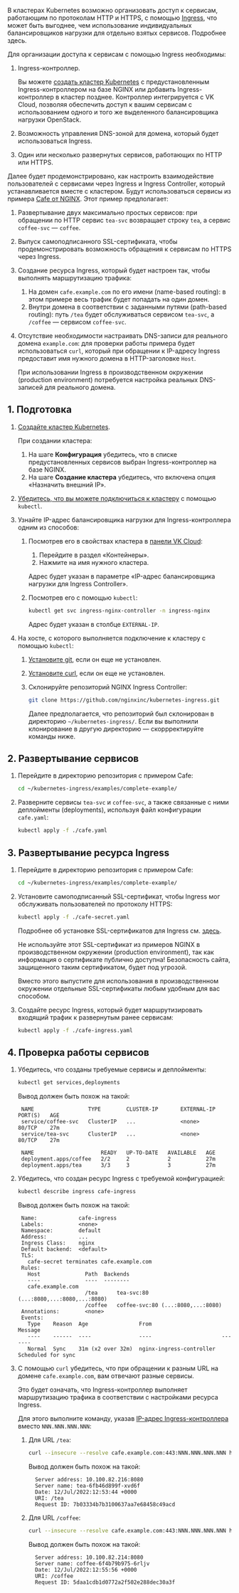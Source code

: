 В кластерах Kubernetes возможно организовать доступ к сервисам, работающим по протоколам HTTP и HTTPS, с помощью [Ingress](../../k8s-ingress), что может быть выгоднее, чем использование индивидуальных балансировщиков нагрузки для отдельно взятых сервисов. Подробнее здесь.

Для организации доступа к сервисам с помощью Ingress необходимы:

1. Ingress-контроллер.

   Вы можете [создать кластер Kubernetes](../../../k8s-clusters/create-k8s) с предустановленным Ingress-контроллером на базе NGINX или добавить Ingress-контроллер в кластер позднее.
   Контроллер интегрируется c VK Cloud, позволяя обеспечить доступ к вашим сервисам с использованием одного и того же выделенного балансировщика нагрузки OpenStack.

1. Возможность управления DNS-зоной для домена, который будет использоваться Ingress.
1. Один или несколько развернутых сервисов, работающих по HTTP или HTTPS.

Далее будет продемонстрировано, как настроить взаимодействие пользователей с сервисами через Ingress и Ingress Controller, который устанавливается вместе c кластером.
Будут использоваться сервисы из примера [Cafe от NGINX](https://github.com/nginxinc/kubernetes-ingress/tree/main/examples/complete-example). Этот пример предполагает:

1. Развертывание двух максимально простых сервисов: при обращении по HTTP сервис `tea-svc` возвращает строку `tea`, а сервис `coffee-svc` — `coffee`.
1. Выпуск самоподписанного SSL-сертификата, чтобы продемонстрировать возможность обращения к сервисам по HTTPS через Ingress.
1. Создание ресурса Ingress, который будет настроен так, чтобы выполнять маршрутизацию трафика:
   1. На домен `cafe.example.com` по его имени (name-based routing): в этом примере весь трафик будет попадать на один домен.
   1. Внутри домена в соответствии с заданными путями (path-based routing): путь `/tea` будет обслуживаться сервисом `tea-svc`, а `/coffee` — сервисом `coffee-svc`.
1. Отсутствие необходимости настраивать DNS-записи для реального домена `example.com`: для проверки работы примера будет использоваться `curl`, который при обращении к IP-адресу Ingress предоставит имя нужного домена в HTTP-заголовке `Host`.

   <info>

   При использовании Ingress в производственном окружении (production environment) потребуется настройка реальных DNS-записей для реального домена.

   </info>

## 1. Подготовка

1. [Создайте кластер Kubernetes](../../../k8s-clusters/create-k8s).

   При создании кластера:

   1. На шаге **Конфигурация** убедитесь, что в списке предустановленных сервисов выбран Ingress-контроллер на базе NGINX.
   1. На шаге **Создание кластера** убедитесь, что включена опция «Назначить внешний IP».

1. [Убедитесь, что вы можете подключиться к кластеру](../../../k8s-start/connect-k8s) с помощью `kubectl`.

1. Узнайте IP-адрес балансировщика нагрузки для Ingress-контроллера одним из способов:

   1. Посмотрев его в свойствах кластера в [панели VK Cloud](https://mcs.mail.ru/app/):

      1. Перейдите в раздел «Контейнеры».
      1. Нажмите на имя нужного кластера.

      Адрес будет указан в параметре «IP-адрес балансировщика нагрузки для Ingress Controller».

   1. Посмотрев его с помощью `kubectl`:

      ```bash
      kubectl get svc ingress-nginx-controller -n ingress-nginx
      ```

      Адрес будет указан в столбце `EXTERNAL-IP`.

1. На хосте, с которого выполняется подключение к кластеру с помощью `kubectl`:

   1. [Установите git](https://git-scm.com/downloads), если он еще не установлен.
   1. [Установите curl](https://curl.se/download.html), если он еще не установлен.
   1. Склонируйте репозиторий NGINX Ingress Controller:

      ```bash
      git clone https://github.com/nginxinc/kubernetes-ingress.git
      ```

      <info>

      Далее предполагается, что репозиторий был склонирован в директорию `~/kubernetes-ingress/`. Если вы выполнили клонирование в другую директорию — скоррректируйте команды ниже.

      </info>

## 2. Развертывание сервисов

1. Перейдите в директорию репозитория с примером Cafe:

   ```bash
   cd ~/kubernetes-ingress/examples/complete-example/
   ```

1. Разверните сервисы `tea-svc` и `coffee-svc`, а также связанные с ними деплойменты (deployments), используя файл конфигурации `cafe.yaml`:

   ```bash
   kubectl apply -f ./cafe.yaml
   ```

## 3. Развертывание ресурса Ingress

1. Перейдите в директорию репозитория с примером Cafe:

   ```bash
   cd ~/kubernetes-ingress/examples/complete-example/
   ```

1. Установите самоподписанный SSL-сертификат, чтобы Ingress мог обслуживать пользователей по протоколу HTTPS:

   ```bash
   kubectl apply -f ./cafe-secret.yaml
   ```

   Подробнее об установке SSL-сертификатов для Ingress см. [здесь](k8s-cert).

   <warn>

   Не используйте этот SSL-сертификат из примеров NGINX в производственном окружении (production environment), так как информация о сертификате публично доступна!
   Безопасность сайта, защищенного таким сертификатом, будет под угрозой.

   Вместо этого выпустите для использования в производственном окружении отдельные SSL-сертификаты любым удобным для вас способом.

   </warn>

1. Создайте ресурс Ingress, который будет маршрутизировать входящий трафик к развернутым ранее сервисам:

   ```bash
   kubectl apply -f ./cafe-ingress.yaml
   ```

## 4. Проверка работы сервисов

1. Убедитесь, что созданы требуемые сервисы и деплойменты:

   ```bash
   kubectl get services,deployments
   ```

   Вывод должен быть похож на такой:

   <!-- prettier-ignore -->
   ```text
    NAME                 TYPE        CLUSTER-IP       EXTERNAL-IP   PORT(S)   AGE
    service/coffee-svc   ClusterIP   ...              <none>        80/TCP    27m
    service/tea-svc      ClusterIP   ...              <none>        80/TCP    27m

    NAME                     READY   UP-TO-DATE   AVAILABLE   AGE
    deployment.apps/coffee   2/2     2            2           27m
    deployment.apps/tea      3/3     3            3           27m
    ```

1. Убедитесь, что создан ресурс Ingress с требуемой конфигурацией:

   ```bash
   kubectl describe ingress cafe-ingress
   ```

   Вывод должен быть похож на такой:

   <!-- prettier-ignore -->
   ```text
    Name:             cafe-ingress
    Labels:           <none>
    Namespace:        default
    Address:          ...
    Ingress Class:    nginx
    Default backend:  <default>
    TLS:
      cafe-secret terminates cafe.example.com
    Rules:
      Host              Path  Backends
      ----              ----  --------
      cafe.example.com
                        /tea      tea-svc:80 (...:8080,...:8080,...:8080)
                        /coffee   coffee-svc:80 (...:8080,...:8080)
    Annotations:        <none>
    Events:
      Type    Reason  Age                From                      Message
      ----    ------  ----               ----                      -------
      Normal  Sync    31m (x2 over 32m)  nginx-ingress-controller  Scheduled for sync
    ```

1. С помощью `curl` убедитесь, что при обращении к разным URL на домене `cafe.example.com`, вам отвечают разные сервисы.

   Это будет означать, что Ingress-контроллер выполняет маршрутизацию трафика в соответствии с настройками ресурса Ingress.

   Для этого выполните команду, указав [IP-адрес Ingress-контроллера](#1--podgotovka) вместо `NNN.NNN.NNN.NNN`:

   1. Для URL `/tea`:

      ```bash
      curl --insecure --resolve cafe.example.com:443:NNN.NNN.NNN.NNN https://cafe.example.com/tea
      ```

      Вывод должен быть похож на такой:

      <!-- prettier-ignore -->
      ```text
        Server address: 10.100.82.216:8080
        Server name: tea-6fb46d899f-xvd6f
        Date: 12/Jul/2022:12:53:44 +0000
        URI: /tea
        Request ID: 7b03334b7b3100637aa7e68458c49acd
        ```

   1. Для URL `/coffee`:

      ```bash
      curl --insecure --resolve cafe.example.com:443:NNN.NNN.NNN.NNN https://cafe.example.com/coffee
      ```

      Вывод должен быть похож на такой:

      <!-- prettier-ignore -->
      ```text
        Server address: 10.100.82.214:8080
        Server name: coffee-6f4b79b975-6rljv
        Date: 12/Jul/2022:12:55:56 +0000
        URI: /coffee
        Request ID: 5daa1cdb1d0772a2f502e288dec30a3f
        ```

